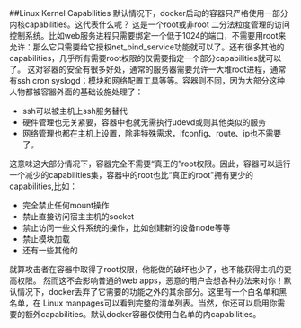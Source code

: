 ##Linux Kernel Capabilities
默认情况下，docker启动的容器只严格使用一部分内核capabilities。这代表什么呢？
这是一个root或非root 二分法粒度管理的访问控制系统。比如web服务进程只需要绑定一个低于1024的端口，不需要用root来允许：那么它只需要给它授权net_bind_service功能就可以了。还有很多其他的capabilities，几乎所有需要root权限的仅需要指定一个部分capabilities就可以了。
这对容器的安全有很多好处，通常的服务器需要允许一大堆root进程，通常有ssh cron syslogd；模块和网络配置工具等等。容器则不同，因为大部分这种人物都被容器外面的基础设施处理了：
* ssh可以被主机上ssh服务替代
* 硬件管理也无关紧要，容器中也就无需执行udevd或则其他类似的服务
* 网络管理也都在主机上设置，除非特殊需求，ifconfig、route、ip也不需要了。

这意味这大部分情况下，容器完全不需要“真正的”root权限。因此，容器可以运行一个减少的capabilities集，容器中的root也比“真正的root"拥有更少的capabilities,比如：
* 完全禁止任何mount操作
* 禁止直接访问宿主主机的socket
* 禁止访问一些文件系统的操作，比如创建新的设备node等等
* 禁止模块加载
* 还有一些其他的

就算攻击者在容器中取得了root权限，他能做的破坏也少了，也不能获得主机的更高权限。
然而这不会影响普通的web apps，恶意的用户会想各种办法来对你！默认情况下，docker丢弃了它需要的功能之外的其余部分。这里有一个白名单和黑名单，在 Linux manpages可以看到完整的清单列表。当然，你还可以启用你需要的额外capabilities。默认docker容器仅使用白名单的内capabilities。
